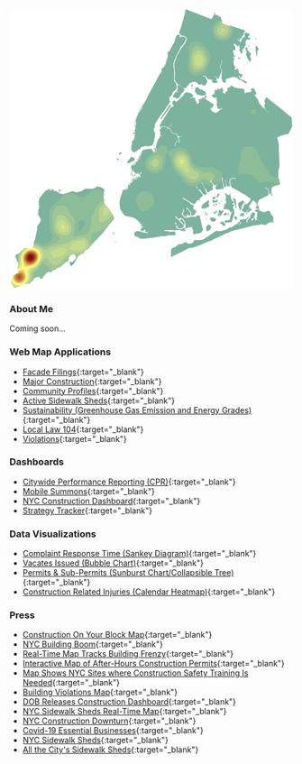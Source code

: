 ![Image](NB_Residential_1996_2021.gif)
### About Me

Coming soon...

### Web Map Applications
- [Facade Filings](https://benmancell.github.io/FacadeFilings/index_facade_cycle9.html){:target="_blank"}
- [Major Construction](https://benmancell.github.io/ActiveNB_A1enlargements/index_ChartsLyrs.html){:target="_blank"}
- [Community Profiles](https://benmancell.github.io/CommunityProfiles/index.html){:target="_blank"}
- [Active Sidewalk Sheds](https://benmancell.github.io/ActiveShedPermits/index_ChartsLyrs.html){:target="_blank"}
- [Sustainability (Greenhouse Gas Emission and Energy Grades)](https://benmancell.github.io/SustainabilityMaps/){:target="_blank"}
- [Local Law 104](https://benmancell.github.io/LL104/index_vioUnitRatio.html){:target="_blank"}
- [Violations](https://benmancell.github.io/Violations/index_choropleth_txt.html){:target="_blank"}

### Dashboards
- [Citywide Performance Reporting (CPR)](https://benmancell.github.io/CitywidePerformanceReporting/index.html){:target="_blank"}
- [Mobile Summons](https://benmancell.github.io/MobileSummonsDashboard/index2.html){:target="_blank"}
- [NYC Construction Dashboard](https://benmancell.github.io/ConstructionDashboard_2021/index.html){:target="_blank"}
- [Strategy Tracker](https://benmancell.github.io/StrategyTracker/){:target="_blank"}

### Data Visualizations
- [Complaint Response Time (Sankey Diagram)](https://benmancell.github.io/SankeyDiagram/index.html){:target="_blank"}
- [Vacates Issued (Bubble Chart)](https://benmancell.github.io/BubbleChart/index_vacates.html){:target="_blank"}
- [Permits & Sub-Permits (Sunburst Chart/Collapsible Tree)](https://benmancell.github.io/SunburstChart/index.html){:target="_blank"}
- [Construction Related Injuries (Calendar Heatmap)](https://benmancell.github.io/CalendarHeatMap/heatMap_injuries.html){:target="_blank"}
 
### Press

- [Construction On Your Block Map](https://gothamist.com/news/new-real-time-construction-on-your-block-map-launched-by-nyc-department-of-buildings){:target="_blank"}
- [NYC Building Boom](https://www.nytimes.com/2017/11/30/realestate/construction-permits-and-a-new-york-building-boom.html?smid=tw-share){:target="_blank"}
- [Real-Time Map Tracks Building Frenzy](https://www.nytimes.com/2018/08/21/nyregion/construction-map-buildings-department.html?smtyp=cur&smid=tw-nytmetro){:target="_blank"}
- [Interactive Map of After-Hours Construction Permits](https://www.6sqft.com/dob-releases-new-interactive-map-tracking-after-hours-construction-permits-throughout-the-city/){:target="_blank"}
- [Map Shows NYC Sites where Construction Safety Training Is Needed](https://www.personalinjuryjustice.com/blog/map-shows-nyc-sites-where-construction-safety-training-is-needed/){:target="_blank"}
- [Building Violations Map](https://nyc.urbanize.city/post/new-dob-map-will-tell-you-if-your-apartment-building-has-too-many-violations){:target="_blank"}
- [DOB Releases Construction Dashboard](https://www.paintsquare.com/news/view/?17768){:target="_blank"}
- [NYC Sidewalk Sheds Real-Time Map](https://ny.curbed.com/2018/4/11/17226456/nyc-sidewalk-shed-map-real-time){:target="_blank"}
- [NYC Construction Downturn](https://www.crainsnewyork.com/real-estate/end-era-construction-permits-declined-2018){:target="_blank"}
- [Covid-19 Essential Businesses](https://ny.curbed.com/2020/4/3/21206956/new-york-construction-sites-map-coronavirus){:target="_blank"}
- [NYC Sidewalk Sheds](https://www.nytimes.com/2017/05/02/nyregion/new-york-has-280-miles-of-scaffolding-and-a-map-to-navigate-it.html?smid=tw-nytmetro&smtyp=cur){:target="_blank"}
- [All the City's Sidewalk Sheds](https://www.nytimes.com/2018/06/14/realestate/sidewalk-construction-sheds-daily-count.html){:target="_blank"}



